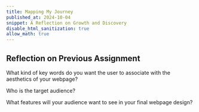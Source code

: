```yaml
---
title: Mapping My Journey
published_at: 2024-10-04
snippet: A Reflection on Growth and Discovery
disable_html_sanitization: true
allow_math: true
---
```


## Reflection  on Previous Assignment
What kind of key words do you want the user to associate with the aesthetics of your webpage?

Who is the target audience?

What features will your audience want to see in your final webpage design?
